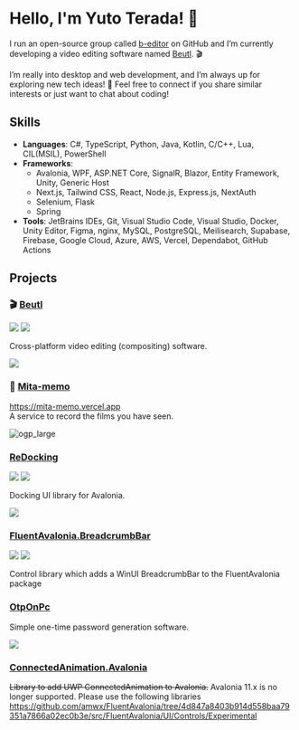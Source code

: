 # Hello, I'm Yuto Terada! 👋

I run an open-source group called [b-editor](https://github.com/b-editor) on GitHub and I’m currently developing a video editing software named [Beutl](https://github.com/b-editor/beutl). 🎬

I’m really into desktop and web development, and I’m always up for exploring new tech ideas! 🚀
Feel free to connect if you share similar interests or just want to chat about coding!

## Skills

- **Languages**: C#, TypeScript, Python, Java, Kotlin, C/C++, Lua, CIL(MSIL), PowerShell
- **Frameworks**:
  - Avalonia, WPF, ASP.NET Core, SignalR, Blazor, Entity Framework, Unity, Generic Host
  - Next.js, Tailwind CSS, React, Node.js, Express.js, NextAuth
  - Selenium, Flask
  - Spring
- **Tools**: JetBrains IDEs, Git, Visual Studio Code, Visual Studio, Docker, Unity Editor, Figma, nginx, MySQL, PostgreSQL, Meilisearch, Supabase, Firebase, Google Cloud, Azure, AWS, Vercel, Dependabot, GitHub Actions

## Projects
### 🎬 [Beutl](https://github.com/b-editor/beutl)

![](https://img.shields.io/github/stars/b-editor/beutl)
![](https://img.shields.io/github/downloads/b-editor/beutl/total)

Cross-platform video editing (compositing) software.

![](https://raw.github.com/b-editor/beutl/main/assets/screenshots/screenshot-light-dark.png)

### 📝 [Mita-memo](https://github.com/yuto-trd/mita-memo)

https://mita-memo.vercel.app  
A service to record the films you have seen.

![ogp_large](https://github.com/yuto-trd/yuto-trd/assets/66758394/108d36bc-ba9f-4370-942d-0c960e4ec7b1)

### [ReDocking](https://github.com/yuto-trd/ReDocking)

![](https://img.shields.io/github/stars/yuto-trd/ReDocking)
[![](https://img.shields.io/nuget/dt/ReDocking.Avalonia?label=nuget-downloads)](https://www.nuget.org/packages/ReDocking.Avalonia/)

Docking UI library for Avalonia.

![](https://raw.githubusercontent.com/yuto-trd/ReDocking/main/docs/screenshot.png)

### [FluentAvalonia.BreadcrumbBar](https://github.com/yuto-trd/FluentAvalonia.BreadcrumbBar)

![](https://img.shields.io/github/stars/yuto-trd/FluentAvalonia.BreadcrumbBar)
![](https://img.shields.io/nuget/dt/FluentAvalonia.BreadcrumbBar?label=nuget-downloads)

Control library which adds a WinUI BreadcrumbBar to the FluentAvalonia package

### [OtpOnPc](https://github.com/yuto-trd/OtpOnPc)
Simple one-time password generation software.

![](https://user-images.githubusercontent.com/66758394/225217886-7e847bc9-837f-4cb5-a1ad-4011a2ef1b14.gif)

### [ConnectedAnimation.Avalonia](https://github.com/yuto-trd/ConnectedAnimation.Avalonia)
~~Library to add UWP ConnectedAnimation to Avalonia.~~
Avalonia 11.x is no longer supported.
Please use the following libraries
https://github.com/amwx/FluentAvalonia/tree/4d847a8403b914d558baa79351a7866a02ec0b3e/src/FluentAvalonia/UI/Controls/Experimental

